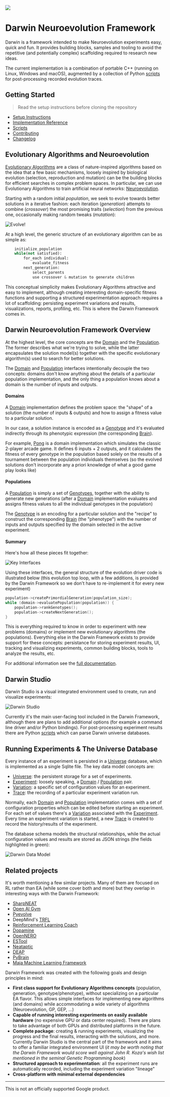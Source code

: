 
![](docs/images/unicycle_demo.gif)

# Darwin Neuroevolution Framework

Darwin is a framework intended to make Neuroevolution experiments easy, quick and fun. It
provides building blocks, samples and tooling to avoid the repetitive (and potentially
complex) scaffolding required to research new ideas.

The current implementation is a combination of portable C++ (running on Linux,
Windows and macOS), augmented by a collection of Python [scripts](scripts/docs/scripts.md)
for post-processing recorded evolution traces.

## Getting Started

> Read the setup instructions before cloning the repository

- [Setup Instructions](docs/setup.md)
- [Implementation Reference][1]
- [Scripts](scripts/docs/scripts.md)
- [Contributing](CONTRIBUTING.md)
- [Changelog](CHANGELOG.md)

## Evolutionary Algorithms and Neuroevolution

[Evolutionary Algorithms][3] are a class of nature-inspired algorithms based on the idea
that a few basic mechanisms, loosely inspired by biological evolution (selection,
reproduction and mutation) can be the building blocks for efficient searches in complex
problem spaces. In particular, we can use Evolutionary Algorithms to train artificial
neural networks: [Neuroevolution][2].

Starting with a random initial _population_, we seek to evolve towards better solutions in
a iterative fashion: each iteration (_generation_) attempts to combine (_crossover_) the
most promising traits (_selection_) from the previous one, occasionally making random
tweaks (_mutation_):

![Evolve!](docs/images/evolution.svg)

At a high level, the generic structure of an evolutionary algorithm can be as simple as:

```python
    initialize_population
    while(not satisfied):
        for_each individual:
            evaluate_fitness
        next_generation:
            select_parents
            use crossover & mutation to generate children
```

This conceptual simplicity makes Evolutionary Algorithms attractive and easy to implement,
although creating interesting domain-specific fitness functions and supporting a
structured experimentation approach requires a lot of scaffolding: persisting experiment
variations and results, visualizations, reports, profiling, etc. This is where the Darwin
Framework comes in.

## Darwin Neuroevolution Framework Overview

At the highest level, the core concepts are the [Domain] and the [Population]. The former
describes what we're trying to solve, while the latter encapsulates the solution model(s)
together with the specific evolutionary algorithm(s) used to search for better solutions.

The [Domain] and [Population] interfaces intentionally decouple the two concepts: domains
don't know anything about the details of a particular population implementation, and the 
only thing a population knows about a domain is the number of inputs and outputs.

#### Domains

A [Domain] implementation defines the problem space: the "shape" of a solution (the number
of inputs & outputs) and how to assign a fitness value to a particular solution.

In our case, a solution instance is encoded as a [Genotype] and it's evaluated indirectly
through its phenotypic expression (the corresponding [Brain]).

For example, [Pong] is a domain implementation which simulates the classic 2-player 
arcade game. It defines 6 inputs + 2 outputs, and it calculates the fitness of every
genotype in the population based solely on the results of a tournament between the
population individuals themselves (so the evolved solutions don't incorporate any a priori
knowledge of what a good game play looks like)

#### Populations

A [Population] is simply a set of [Genotypes][Genotype], together with the ability to 
generate new generations (after a [Domain] implementation evaluates and assigns fitness 
values to all the individual genotypes in the population)

The [Genotype] is an encoding for a particular solution and the "recipe" to construct the
corresponding [Brain] (the "phenotype") with the number of inputs and outputs specified by
the domain selected in the active experiment.

#### Summary

Here's how all these pieces fit together:

![Key Interfaces](docs/images/darwin_overview.svg)

Using these interfaces, the general structure of the evolution driver code is illustrated
below (this evolution top loop, with a few additions, is provided by the Darwin
Framework so we don't have to re-implement it for every new experiment)

```cpp
population->createPrimordialGeneration(population_size);
while (domain->evaluatePopulation(population)) {
    population->rankGenotypes();
    population->createNextGeneration();
}
```

This is everything required to know in order to experiment with new problems (domains) or
implement new evolutionary algorithms (the populations). Everything else in the Darwin 
Framework exists to provide support for these concepts: persistance for storing experiment
results, UI, tracking and visualizing experiments, common building blocks, tools to
analyze the results, etc.

For additional information see the [full documentation][1].

## Darwin Studio

Darwin Studio is a visual integrated environment used to create, run and visualize
experiments:

![Darwin Studio](docs/images/darwin_studio.png)

Currently it's the main user-facing tool included in the Darwin Framework, although there
are plans to add additional options (for example a command line driver and/or Python
bindings). For post-processing experiment results there are Python
[scripts](scripts/docs/scripts.md) which can parse Darwin universe databases.


## Running Experiments & The Universe Database

Every instance of an experiment is persisted in a [Universe] database, which is
implemented as a single Sqlite file. The key data model concepts are:

- [Universe]: the persistent storage for a set of experiments.
- [Experiment]: loosely speaking, a [Domain] / [Population] pair.
- [Variation]: a specific set of configuration values for an experiment.
- [Trace]: the recording of a particular experiment variation run.

Normally, each [Domain] and [Population] implementation comes with a set of configuration
properties which can be edited before starting an experiment. For each set of values
there's a [Variation] associated with the [Experiment]. Every time an experiment variation
is started, a new [Trace] is created to record the history/results of the experiment.

The database schema models the structural relationships, while the actual configuration
values and results are stored as JSON strings (the fields highlighted in green):

![Darwin Data Model](docs/images/darwin_data_model.svg)

## Related projects

It's worth mentioning a few similar projects. Many of them are focused on RL rather than
EA (while some cover both and more) but they overlap in interesting ways with the Darwin 
Framework:

- [SharpNEAT](http://sharpneat.sourceforge.net)
- [Open AI Gym](https://gym.openai.com)
- [Pyevolve](http://pyevolve.sourceforge.net)
- DeepMind's [TRFL](https://deepmind.com/blog/trfl)
- [Reinforcement Learning Coach](https://nervanasystems.github.io/coach/index.html)
- [Dopamine](https://github.com/google/dopamine)
- [OpenNERO](https://github.com/nnrg/opennero/wiki)
- [ESTool](https://github.com/hardmaru/estool)
- [Neataptic](https://wagenaartje.github.io/neataptic)
- [DEAP](https://deap.readthedocs.io/en/master)
- [PyBrain](http://www.pybrain.org/pages/home)
- [Maja Machine Learning Framework](http://mmlf.sourceforge.net)

Darwin Framework was created with the following goals and design principles in mind:

- **First class support for Evolutionary Algorithms concepts** (population, generation,
    genotype/phenotype), without specializing on a particular EA flavor. This allows
    simple interfaces for implementing new algorithms (and domains) while accommodating
    a wide variety of algorithms (Neuroevolution, GP, GEP, ...)
- **Capable of running interesting experiments on easily available hardware**
    (no expensive GPU or data center required). There are plans to take advantage of both
    GPUs and distributed platforms in the future.
- **Complete package**: creating & running experiments, visualizing the progress and the final
     results, interacting with the solutions, and more. Currently Darwin Studio is the
     central part of the framework and it aims to offer a familiar integrated environment
     UI (_it may be worth noting that the Darwin Framework would score well against John
     R. Koza's wish list mentioned in the seminal Genetic Programming book_)
- **Structured approach to experimentation**: all the experiment runs are automatically
    recorded, including the experiment variation "lineage"
- **Cross-platform with minimal external dependencies**

---

This is not an officially supported Google product.

[1]: https://tlemo.github.io/darwin
[2]: https://en.wikipedia.org/wiki/Neuroevolution
[3]: https://en.wikipedia.org/wiki/Evolutionary_algorithm

[Genotype]: https://tlemo.github.io/darwin/classdarwin_1_1_genotype.html
[Brain]: https://tlemo.github.io/darwin/classdarwin_1_1_brain.html
[Population]: https://tlemo.github.io/darwin/classdarwin_1_1_population.html
[Domain]: https://tlemo.github.io/darwin/classdarwin_1_1_domain.html
[Pong]: https://tlemo.github.io/darwin/classpong_1_1_pong.html
[Universe]: https://tlemo.github.io/darwin/classdarwin_1_1_universe.html
[Experiment]: https://tlemo.github.io/darwin/structdarwin_1_1_db_experiment.html
[Variation]: https://tlemo.github.io/darwin/structdarwin_1_1_db_experiment_variation.html
[Trace]: https://tlemo.github.io/darwin/structdarwin_1_1_db_evolution_trace.html
